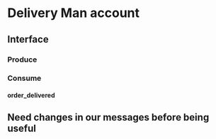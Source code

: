 # Delivery Man account
## Interface
### Produce
### Consume
#### order_delivered


## Need changes in our messages before being useful